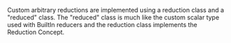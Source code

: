 Custom arbitrary reductions are implemented using a reduction class and a "reduced" class.  The "reduced" class is much like the custom scalar type used with BuiltIn reducers and the reduction class implements the Reduction Concept.
 